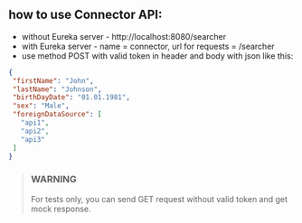 ## how to use Connector API:
* without Eureka server - http://localhost:8080/searcher
* with Eureka server - name = connector, url for requests = /searcher
* use method POST with valid token in header and body with json like this:

```json
{
 "firstName": "John",
 "lastName": "Johnson",
 "birthDayDate": "01.01.1981",
 "sex": "Male",
 "foreignDataSource": [
   "api1",
   "api2",
   "api3"
 ]
}
```

>### WARNING
>For tests only, you can send GET request without valid token and get mock response.






